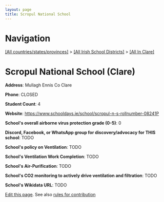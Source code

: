 ```yaml
---
layout: page
title: Scropul National School
---
```

# Navigation

[[All countries/states/provinces]](../../..) > [[All Irish School Districts]](../..) > [[All In Clare]](..)

# Scropul National School (Clare)

**Address**: Mullagh Ennis Co Clare

**Phone**: CLOSED

**Student Count**: 4

**Website**: <https://www.schooldays.ie/school/scropul-n-s-rollnumber-08241P>

**School's overall airborne virus protection grade (0-5)**: 0

**Discord, Facebook, or WhatsApp group for discovery/advocacy for THIS school**: TODO

**School's policy on Ventilation**: TODO

**School's Ventilation Work Completion**: TODO

**School's Air-Purification**: TODO

**School's CO2 monitoring to actively drive ventilation and filtration**: TODO

**School's Wikidata URL**: TODO


[Edit this page](https://github.com/ventilate-schools/Ireland/edit/main/./Clare/Scropul_National_School.md). See also [rules for contribution](../../../contribution-rules/)